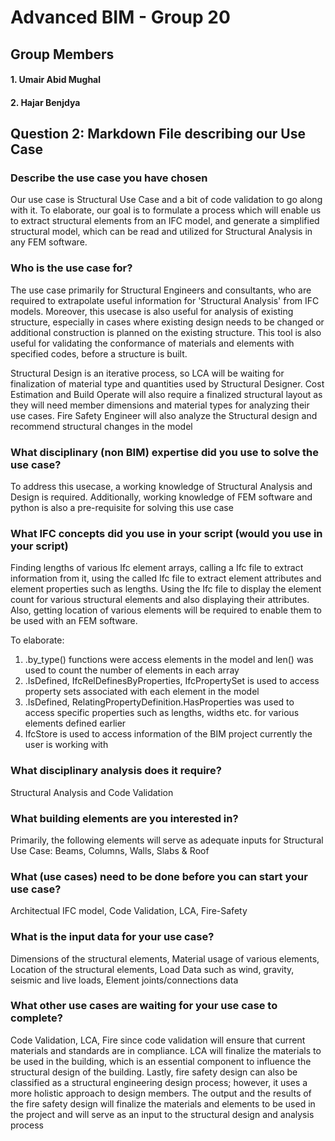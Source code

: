 # Advanced BIM - Group 20
## Group Members
#### 1. Umair Abid Mughal
#### 2. Hajar Benjdya

## Question 2: Markdown File describing our Use Case

### Describe the use case you have chosen
Our use case is Structural Use Case and a bit of code validation to go along with it. To elaborate, our goal is to formulate a process which will enable us to extract structural elements from an IFC model, and generate a simplified structural model, which can be read and utilized for Structural Analysis in any FEM software.  
	
### Who is the use case for?
The use case primarily for Structural Engineers and consultants, who are required to extrapolate useful information for 'Structural Analysis' from IFC models. Moreover, this usecase is also useful for analysis of existing structure, especially in cases where existing design needs to be changed or additional construction is planned on the existing structure. This tool is also useful for validating the conformance of materials and elements with specified codes, before a structure is built.

Structural Design is an iterative process, so LCA will be waiting for finalization of material type and quantities used by Structural Designer. Cost Estimation and Build Operate will also require a finalized structural layout as they will need member dimensions and material types for analyzing their use cases. Fire Safety Engineer will also analyze the Structural design and recommend structural changes in the model​
	
### What disciplinary (non BIM) expertise did you use to solve the use case?
To address this usecase, a working knowledge of Structural Analysis and Design is required. Additionally, working knowledge of FEM software and python is also a pre-requisite for solving this use case  
	
### What IFC concepts did you use in your script (would you use in your script)
Finding lengths of various Ifc element arrays, calling a Ifc file to extract information from it, using the called Ifc file to extract element attributes and element properties such as lengths. Using the Ifc file to display the element count for various structural elements and also displaying their attributes. Also, getting location of various elements will be required to enable them to be used with an FEM software. 

To elaborate: 
1. .by_type() functions were access elements in the model and len() was used to count the number of elements in each array
2. .IsDefined, IfcRelDefinesByProperties, IfcPropertySet is used to access property sets associated with each element in the model
3. .IsDefined, RelatingPropertyDefinition.HasProperties was used to access specific properties such as lengths, widths etc. for various elements defined earlier
4. IfcStore is used to access information of the BIM project currently the user is working with 

	
### What disciplinary analysis does it require?
Structural Analysis and Code Validation

### What building elements are you interested in?
Primarily, the following elements will serve as adequate inputs for Structural Use Case: Beams, Columns, Walls, Slabs & Roof

### What (use cases) need to be done before you can start your use case?
Architectual IFC model, Code Validation, LCA, Fire-Safety 

### What is the input data for your use case?
Dimensions of the structural elements, Material usage of various elements, Location of the structural elements, Load Data such as wind, gravity, seismic and live loads, Element joints/connections data

### What other use cases are waiting for your use case to complete?
Code Validation, LCA, Fire since code validation will ensure that current materials and standards are in compliance. LCA will finalize the materials to be used in the building, which is an essential component to influence the structural design of the building. Lastly, fire safety design can also be classified as a structural engineering design process; however, it uses a more holistic approach to design members. The output and the results of the fire safety design will finalize the materials and elements to be used in the project and will serve as an input to the structural design and analysis process
